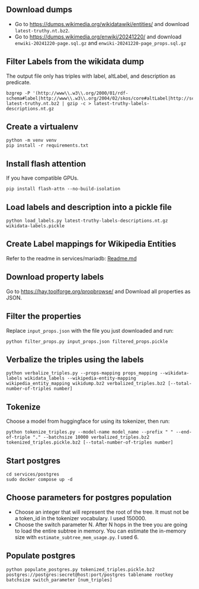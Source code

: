 ## Download dumps
- Go to https://dumps.wikimedia.org/wikidatawiki/entities/ and download `latest-truthy.nt.bz2`.
- Go to https://dumps.wikimedia.org/enwiki/20241220/ and download `enwiki-20241220-page.sql.gz` and `enwiki-20241220-page_props.sql.gz`

## Filter Labels from the wikidata dump
The output file only has triples with label, altLabel, and description as predicate.
```
bzgrep -P '(http://www\\.w3\\.org/2000/01/rdf-schema#label|http://www\\.w3\\.org/2004/02/skos/core#altLabel|http://schema\\.org/description).*\\@en\s+.' latest-truthy.nt.bz2 | gzip -c > latest-truthy-labels-descriptions.nt.gz
```

## Create a virtualenv
```
python -m venv venv
pip install -r requirements.txt
```

## Install flash attention
If you have compatible GPUs.
```
pip install flash-attn --no-build-isolation
```

## Load labels and description into a pickle file
```
python load_labels.py latest-truthy-labels-descriptions.nt.gz wikidata-labels.pickle
```

## Create Label mappings for Wikipedia Entities

Refer to the readme in services/mariadb: [Readme.md](services/mariadb/Readme.md)

## Download property labels
Go to https://hay.toolforge.org/propbrowse/ and Download all properties as JSON.

## Filter the properties
Replace `input_props.json` with the file you just downloaded and run:
```
python filter_props.py input_props.json filtered_props.pickle
```

## Verbalize the triples using the labels
```
python verbalize_triples.py --props-mapping props_mapping --wikidata-labels wikidata_labels --wikipedia-entity-mapping wikipedia_entity_mapping wikidump.bz2 verbalized_triples.bz2 [--total-number-of-triples number]
```

## Tokenize
Choose a model from huggingface for using its tokenizer, then run:
```
python tokenize_triples.py --model-name model_name --prefix " " --end-of-triple "." --batchsize 10000 verbalized_triples.bz2 tokenized_triples.pickle.bz2 [--total-number-of-triples number]
```

## Start postgres
```
cd services/postgres
sudo docker compose up -d
```

## Choose parameters for postgres population
- Choose an integer that will represent the root of the tree. It must not be a token_id in the tokenizer vocabulary. I used 150000.
- Choose the switch parameter N. After N hops in the tree you are going to load the entire subtree in memory. You can estimate the in-memory size with `estimate_subtree_mem_usage.py`. I used 6.

## Populate postgres
```
python populate_postgres.py tokenized_triples.pickle.bz2 postgres://postgres:secret@host:port/postgres tablename rootkey batchsize switch_parameter [num_triples]
```
